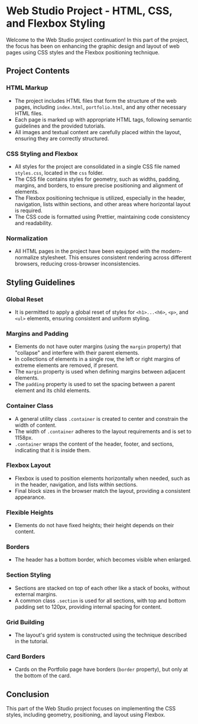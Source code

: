 # Web Studio Project - HTML, CSS, and Flexbox Styling

Welcome to the Web Studio project continuation! In this part of the project, the focus has been on enhancing the graphic design and layout of web pages using CSS styles and the Flexbox positioning technique.

## Project Contents

### HTML Markup

- The project includes HTML files that form the structure of the web pages, including `index.html`, `portfolio.html`, and any other necessary HTML files.
- Each page is marked up with appropriate HTML tags, following semantic guidelines and the provided tutorials.
- All images and textual content are carefully placed within the layout, ensuring they are correctly structured.

### CSS Styling and Flexbox

- All styles for the project are consolidated in a single CSS file named `styles.css`, located in the `css` folder.
- The CSS file contains styles for geometry, such as widths, padding, margins, and borders, to ensure precise positioning and alignment of elements.
- The Flexbox positioning technique is utilized, especially in the header, navigation, lists within sections, and other areas where horizontal layout is required.
- The CSS code is formatted using Prettier, maintaining code consistency and readability.

### Normalization

- All HTML pages in the project have been equipped with the modern-normalize stylesheet. This ensures consistent rendering across different browsers, reducing cross-browser inconsistencies.

## Styling Guidelines

### Global Reset

- It is permitted to apply a global reset of styles for `<h1>...<h6>`, `<p>`, and `<ul>` elements, ensuring consistent and uniform styling.

### Margins and Padding

- Elements do not have outer margins (using the `margin` property) that "collapse" and interfere with their parent elements.
- In collections of elements in a single row, the left or right margins of extreme elements are removed, if present.
- The `margin` property is used when defining margins between adjacent elements.
- The `padding` property is used to set the spacing between a parent element and its child elements.

### Container Class

- A general utility class `.container` is created to center and constrain the width of content.
- The width of `.container` adheres to the layout requirements and is set to 1158px.
- `.container` wraps the content of the header, footer, and sections, indicating that it is inside them.

### Flexbox Layout

- Flexbox is used to position elements horizontally when needed, such as in the header, navigation, and lists within sections.
- Final block sizes in the browser match the layout, providing a consistent appearance.

### Flexible Heights

- Elements do not have fixed heights; their height depends on their content.

### Borders

- The header has a bottom border, which becomes visible when enlarged.

### Section Styling

- Sections are stacked on top of each other like a stack of books, without external margins.
- A common class `.section` is used for all sections, with top and bottom padding set to 120px, providing internal spacing for content.

### Grid Building

- The layout's grid system is constructed using the technique described in the tutorial.

### Card Borders

- Cards on the Portfolio page have borders (`border` property), but only at the bottom of the card.

## Conclusion

This part of the Web Studio project focuses on implementing the CSS styles, including geometry, positioning, and layout using Flexbox.
